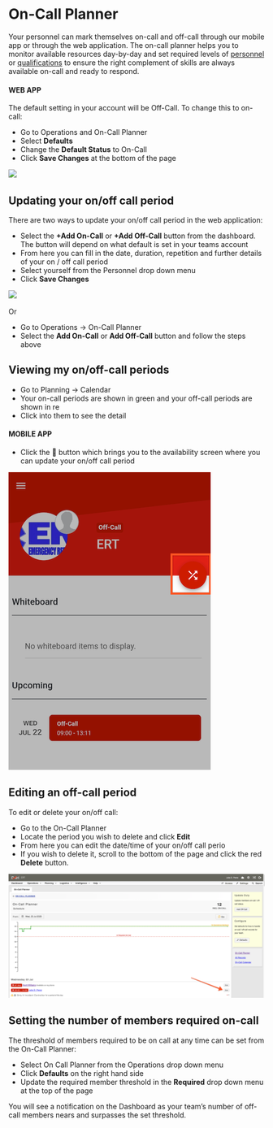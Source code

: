 # On-Call Planner

Your personnel can mark themselves on-call and off-call through our mobile app or through the web application. The on-call planner helps you to monitor available resources day-by-day and set required levels of [personnel](https://support.d4h.org/d4h-personnel-training2/personnel-training) or [qualifications](https://support.d4h.org/d4h-personnel-training2/qualifications) to ensure the right complement of skills are always available on-call and ready to respond.  


#### WEB APP

  
The default setting in your account will be Off-Call. To change this to on-call:

* Go to Operations and On-Call Planner
* Select **Defaults**
* Change the **Default Status** to On-Call
* Click **Save Changes** at the bottom of the page 

![](../.gitbook/assets/changing-on-call-status.gif)

## Updating your on/off call period 

There are two ways to update your on/off call period in the web application:

* Select the **+Add On-Call** or **+Add Off-Call** button from the dashboard. The button will depend on what default is set in your teams account
* From here you can fill in the date, duration, repetition and further details of your on / off call period
* Select yourself from the Personnel drop down menu
* Click **Save Changes** 

![](../.gitbook/assets/updating-on-call-planner.gif)

  
Or

* Go to Operations -&gt; On-Call Planner
* Select the **Add On-Call** or **Add Off-Call** button and follow the steps above 

## Viewing my on/off-call periods

* Go to Planning -&gt; Calendar
* Your on-call periods are shown in green and your off-call periods are shown in re
* Click into them to see the detail 

#### MOBILE APP 

* Click the 🔀 button which brings you to the availability screen where you can update your on/off call period 

![](../.gitbook/assets/on-call-mobile-app.png)

## Editing an off-call period 

To edit or delete your on/off call:

* Go to the On-Call Planner
* Locate the period you wish to delete and click **Edit**
* From here you can edit the date/time of your on/off call perio
* If you wish to delete it, scroll to the bottom of the page and click the red **Delete** button.

![](../.gitbook/assets/editint-on-call-period.png)

## Setting the number of members required on-call 

The threshold of members required to be on call at any time can be set from the On-Call Planner:

* Select On Call Planner from the Operations drop down menu
* Click **Defaults** on the right hand side
* Update the required member threshold in the **Required** drop down menu at the top of the page

  
You will see a notification on the Dashboard as your team’s number of off-call members nears and surpasses the set threshold.

